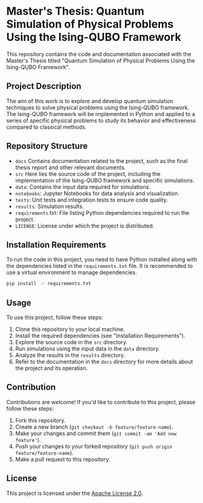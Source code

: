 # Master's Thesis: Quantum Simulation of Physical Problems Using the Ising-QUBO Framework

This repository contains the code and documentation associated with the Master's Thesis titled "Quantum Simulation of Physical Problems Using the Ising-QUBO Framework".

## Project Description

The aim of this work is to explore and develop quantum simulation techniques to solve physical problems using the Ising-QUBO framework. The Ising-QUBO framework will be implemented in Python and applied to a series of specific physical problems to study its behavior and effectiveness compared to classical methods.

## Repository Structure

- `docs` Contains documentation related to the project, such as the final thesis report and other relevant documents.
- `src` Here lies the source code of the project, including the implementation of the Ising-QUBO framework and specific simulations.
- `data`: Contains the input data required for simulations.
- `notebooks`: Jupyter Notebooks for data analysis and visualization.
- `tests`: Unit tests and integration tests to ensure code quality.
- `results`: Simulation results.
- `requirements`.txt: File listing Python dependencies required to run the project.
- `LICENSE`: License under which the project is distributed.

## Installation Requirements

To run the code in this project, you need to have Python installed along with the dependencies listed in the `requirements.txt` file. It is recommended to use a virtual environment to manage dependencies.

```bash
pip install -r requirements.txt
``` 
## Usage

To use this project, follow these steps:

1. Clone this repository to your local machine.
2. Install the required dependencies (see "Installation Requirements").
3. Explore the source code in the `src` directory.
4. Run simulations using the input data in the `data` directory.
5. Analyze the results in the `results` directory.
6. Refer to the documentation in the `docs` directory for more details about the project and its operation.

## Contribution

Contributions are welcome! If you'd like to contribute to this project, please follow these steps:

1. Fork this repository.
2. Create a new branch (`git checkout -b feature/feature-name`).
3. Make your changes and commit them (`git commit -am 'Add new feature'`).
4. Push your changes to your forked repository (`git push origin feature/feature-name`).
5. Make a pull request to this repository.

## License

This project is licensed under the [Apache License 2.0](https://www.apache.org/licenses/LICENSE-2.0).

